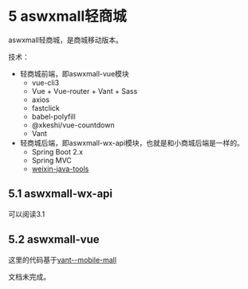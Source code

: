 # 5 aswxmall轻商城

aswxmall轻商城，是商城移动版本。

技术：

* 轻商城前端，即aswxmall-vue模块
  * vue-cli3 
  * Vue + Vue-router + Vant + Sass
  * axios
  * fastclick
  * babel-polyfill
  * @xkeshi/vue-countdown
  * Vant
* 轻商城后端，即aswxmall-wx-api模块，也就是和小商城后端是一样的。
  * Spring Boot 2.x
  * Spring MVC
  * [weixin-java-tools](https://gitee.com/binary/weixin-java-tools)


## 5.1 aswxmall-wx-api

可以阅读3.1

## 5.2 aswxmall-vue

这里的代码基于[vant--mobile-mall](https://github.com/qianzhaoy/vant--mobile-mall)

文档未完成。

